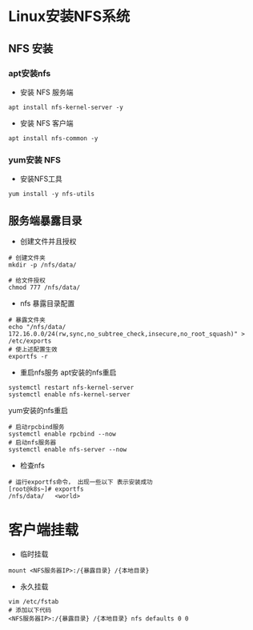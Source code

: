 # Linux安装NFS系统
## NFS 安装
### apt安装nfs
* 安装 NFS 服务端
```
apt install nfs-kernel-server -y
```
* 安装 NFS 客户端
```
apt install nfs-common -y
```
### yum安装 NFS
* 安装NFS工具
```
yum install -y nfs-utils
```
##  服务端暴露目录
* 创建文件并且授权
```
# 创建文件夹
mkdir -p /nfs/data/

# 给文件授权
chmod 777 /nfs/data/
```
* nfs 暴露目录配置
```
# 暴露文件夹
echo "/nfs/data/ 172.16.0.0/24(rw,sync,no_subtree_check,insecure,no_root_squash)" > /etc/exports
# 使上述配置生效
exportfs -r
```
* 重启nfs服务
 apt安装的nfs重启
```
systemctl restart nfs-kernel-server
systemctl enable nfs-kernel-server
```
yum安装的nfs重启
```
# 启动rpcbind服务
systemctl enable rpcbind --now
# 启动nfs服务器
systemctl enable nfs-server --now
```
* 检查nfs
```
# 运行exportfs命令， 出现一些以下 表示安装成功
[root@k8s~]# exportfs
/nfs/data/   <world>
```
# 客户端挂载
* 临时挂载
```
mount <NFS服务器IP>:/{暴露目录} /{本地目录}
```
* 永久挂载
```
vim /etc/fstab
# 添加以下代码
<NFS服务器IP>:/{暴露目录} /{本地目录} nfs defaults 0 0
```